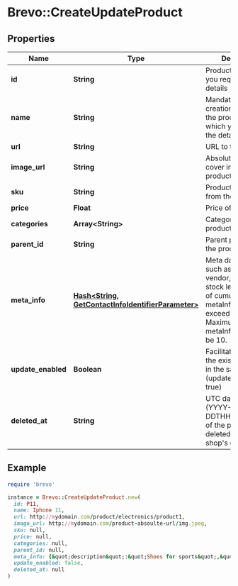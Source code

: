 # Brevo::CreateUpdateProduct

## Properties

| Name | Type | Description | Notes |
| ---- | ---- | ----------- | ----- |
| **id** | **String** | Product ID for which you requested the details |  |
| **name** | **String** | Mandatory in case of creation**. Name of the product for which you requested the details |  |
| **url** | **String** | URL to the product | [optional] |
| **image_url** | **String** | Absolute URL to the cover image of the product | [optional] |
| **sku** | **String** | Product identifier from the shop | [optional] |
| **price** | **Float** | Price of the product | [optional] |
| **categories** | **Array&lt;String&gt;** | Category ID-s of the product | [optional] |
| **parent_id** | **String** | Parent product id of the product | [optional] |
| **meta_info** | [**Hash&lt;String, GetContactInfoIdentifierParameter&gt;**](GetContactInfoIdentifierParameter.md) | Meta data of product such as description, vendor, producer, stock level. The size of cumulative metaInfo shall not exceed **1000 KB**. Maximum length of metaInfo object can be 10. | [optional] |
| **update_enabled** | **Boolean** | Facilitate to update the existing category in the same request (updateEnabled &#x3D; true) | [optional][default to false] |
| **deleted_at** | **String** | UTC date-time (YYYY-MM-DDTHH:mm:ss.SSSZ) of the product deleted from the shop&#39;s database | [optional] |

## Example

```ruby
require 'brevo'

instance = Brevo::CreateUpdateProduct.new(
  id: P11,
  name: Iphone 11,
  url: http://mydomain.com/product/electronics/product1,
  image_url: http://mydomain.com/product-absoulte-url/img.jpeg,
  sku: null,
  price: null,
  categories: null,
  parent_id: null,
  meta_info: {&quot;description&quot;:&quot;Shoes for sports&quot;,&quot;brand&quot;:&quot;addidas&quot;},
  update_enabled: false,
  deleted_at: null
)
```

